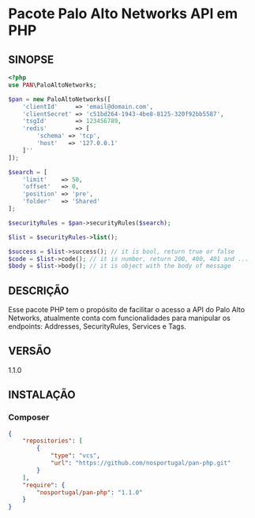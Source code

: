 # Pacote Palo Alto Networks API em PHP

## SINOPSE

```php
<?php
use PAN\PaloAltoNetworks;

$pan = new PaloAltoNetworks([
    'clientId'     => 'email@domain.com',
    'clientSecret' => 'c51bd264-1943-4be8-8125-320f92bb5587',
    'tsgId'        => 123456789,
    'redis'        => [
        'schema' => 'tcp',
        'host'   => '127.0.0.1'
    ]''
]);

$search = [
    'limit'    => 50,
    'offset'   => 0,
    'position' => 'pre',
    'folder'   => 'Shared'
];

$securityRules = $pan->securityRules($search);

$list = $securityRules->list();

$success = $list->success(); // it is bool, return true or false
$code = $list->code(); // it is number, return 200, 400, 401 and ...
$body = $list->body(); // it is object with the body of message
```

## DESCRIÇÃO

Esse pacote PHP tem o propósito de facilitar o acesso a API do Palo Alto Networks, atualmente conta com funcionalidades para manipular os endpoints: Addresses, SecurityRules, Services e Tags.

## VERSÃO
1.1.0

## INSTALAÇÃO

### Composer

```json
{
    "repositories": [
        {
            "type": "vcs",
            "url": "https://github.com/nosportugal/pan-php.git"
        }
    ],
    "require": {
        "nosportugal/pan-php": "1.1.0"
    }
}
```
